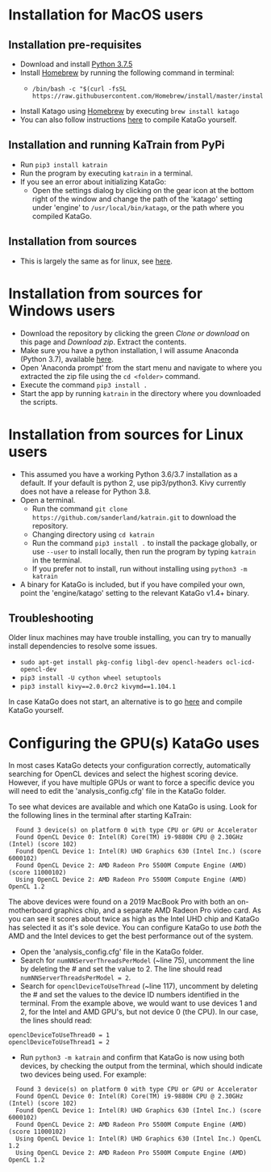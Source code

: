 
# Installation for MacOS users

## <a name="MacPrereq"></a>Installation pre-requisites
* Download and install [Python 3.7.5](https://www.python.org/downloads/release/python-375/)
* Install [Homebrew](https://brew.sh) by running the following command in terminal:
  * ```
    /bin/bash -c "$(curl -fsSL https://raw.githubusercontent.com/Homebrew/install/master/install.sh)"
    ```
* Install Katago using [Homebrew](https://brew.sh/) by executing `brew install katago`
* You can also follow instructions [here](https://github.com/lightvector/KataGo) to compile KataGo yourself.

## Installation and running KaTrain from PyPi
* Run `pip3 install katrain`
* Run the program by executing `katrain` in a terminal.
* If you see an error about initializing KataGo:
  * Open the settings dialog by clicking on the gear icon at the bottom right of the window and change the path of the 'katago'
   setting under 'engine' to `/usr/local/bin/katago`, or the path where you compiled KataGo.

## Installation from sources
* This is largely the same as for linux, see [here](#LinuxSources).

# Installation from sources for Windows users
* Download the repository by clicking the green *Clone or download* on this page and *Download zip*. Extract the contents.
* Make sure you have a python installation, I will assume Anaconda (Python 3.7), available [here](https://www.anaconda.com/products/individual#download-section).
* Open 'Anaconda prompt' from the start menu and navigate to where you extracted the zip file using the `cd <folder>` command.
* Execute the command `pip3 install .`
* Start the app by running `katrain` in the directory where you downloaded the scripts. 

# <a name="LinuxSources"></a>Installation from sources for Linux users

* This assumed you have a working Python 3.6/3.7 installation as a default. If your default is python 2, use pip3/python3. 
  Kivy currently does not have a release for Python 3.8.
* Open a terminal.
    * Run the command `git clone https://github.com/sanderland/katrain.git` to download the repository.
    * Changing directory using `cd katrain`
    * Run the command `pip3 install .` to install the package globally, or use `--user` to install locally, then run the program by typing `katrain` in the terminal.
    * If you prefer not to install, run without installing using `python3 -m katrain`
* A binary for KataGo is included, but if you have compiled your own, point the 'engine/katago' setting to the relevant KataGo v1.4+ binary.

## Troubleshooting 

Older linux machines may have trouble installing, you can try to manually install dependencies to resolve some issues.

* `sudo apt-get install pkg-config libgl-dev opencl-headers ocl-icd-opencl-dev `
* `pip3 install -U cython wheel setuptools`
* `pip3 install kivy==2.0.0rc2 kivymd==1.104.1`

In case KataGo does not start, an alternative is to go [here](https://github.com/lightvector/KataGo) and compile KataGo yourself.

# Configuring the GPU(s) KataGo uses

In most cases KataGo detects your configuration correctly, automatically searching for OpenCL devices and select the highest scoring device. 
However, if you have multiple GPUs or want to force a specific device you will need to edit the 'analysis_config.cfg' file in the KataGo folder.

To see what devices are available and which one KataGo is using. Look for the following lines in the terminal after starting KaTrain:
```
  Found 3 device(s) on platform 0 with type CPU or GPU or Accelerator
  Found OpenCL Device 0: Intel(R) Core(TM) i9-9880H CPU @ 2.30GHz (Intel) (score 102)
  Found OpenCL Device 1: Intel(R) UHD Graphics 630 (Intel Inc.) (score 6000102)
  Found OpenCL Device 2: AMD Radeon Pro 5500M Compute Engine (AMD) (score 11000102)
  Using OpenCL Device 2: AMD Radeon Pro 5500M Compute Engine (AMD) OpenCL 1.2
```

The above devices were found on a 2019 MacBook Pro with both an on-motherboard graphics chip, and a separate AMD Radeon Pro video card.
As you can see it scores about twice as high as the Intel UHD chip and KataGo has selected
 it as it's sole device. You can configure KataGo to use *both* the AMD and the Intel devices to get the best performance out of the system.

* Open the 'analysis_config.cfg' file in the KataGo folder.
* Search for `numNNServerThreadsPerModel` (~line 75), uncomment the line by deleting the # and set the value to 2. The line should read `numNNServerThreadsPerModel = 2`.
* Search for `openclDeviceToUseThread` (~line 117), uncomment by deleting the # and set the values to the device ID numbers identified in the terminal.
  From the example above, we would want to use devices 1 and 2, for the Intel and AMD GPU's, but not device 0 (the CPU). In our case, the lines should read:
```
openclDeviceToUseThread0 = 1
openclDeviceToUseThread1 = 2
```
* Run `python3 -m katrain` and confirm that KataGo is now using both devices, by 
 checking the output from the terminal, which should indicate two devices being used. For example:
```
  Found 3 device(s) on platform 0 with type CPU or GPU or Accelerator
  Found OpenCL Device 0: Intel(R) Core(TM) i9-9880H CPU @ 2.30GHz (Intel) (score 102)
  Found OpenCL Device 1: Intel(R) UHD Graphics 630 (Intel Inc.) (score 6000102)
  Found OpenCL Device 2: AMD Radeon Pro 5500M Compute Engine (AMD) (score 11000102)
  Using OpenCL Device 1: Intel(R) UHD Graphics 630 (Intel Inc.) OpenCL 1.2
  Using OpenCL Device 2: AMD Radeon Pro 5500M Compute Engine (AMD) OpenCL 1.2
```
